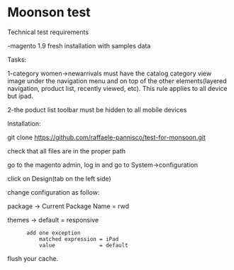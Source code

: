 # Moonson test

Technical test requirements

-magento 1.9 fresh installation with samples data

Tasks:

1-category women->newarrivals must have the catalog category view image
under the navigation menu and on top of the other elements(layered
navigation, product list, recently viewed, etc). This rule applies to
all device but ipad.


2-the poduct list toolbar must be hidden to all mobile devices

Installation:

git clone https://github.com/raffaele-pannisco/test-for-monsoon.git

check that all files are in the proper path

go to the magento admin, log in and go to System->configuration

click on Design(tab on the left side)

change configuration as follow:

package -> Current Package Name = rwd

themes -> default = responsive

          add one exception 
              matched expression = iPad
              value              = default
              
flush your cache.



